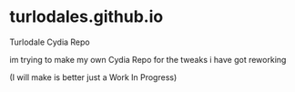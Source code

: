 # turlodales.github.io

Turlodale Cydia Repo

im trying to make my own Cydia Repo for the tweaks i have got reworking

(I will make is better just a Work In Progress)
